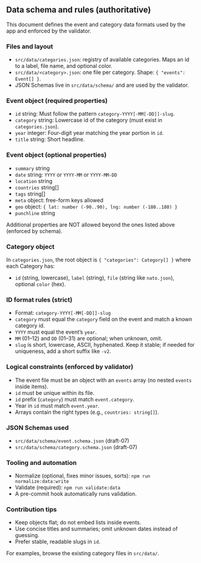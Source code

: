 ## Data schema and rules (authoritative)

This document defines the event and category data formats used by the app and enforced by the validator.

### Files and layout
- `src/data/categories.json`: registry of available categories. Maps an id to a label, file name, and optional color.
- `src/data/<category>.json`: one file per category. Shape: `{ "events": Event[] }`.
- JSON Schemas live in `src/data/schema/` and are used by the validator.

### Event object (required properties)
- `id` string: Must follow the pattern `category-YYYY[-MM[-DD]]-slug`.
- `category` string: Lowercase id of the category (must exist in `categories.json`).
- `year` integer: Four-digit year matching the year portion in `id`.
- `title` string: Short headline.

### Event object (optional properties)
- `summary` string
- `date` string: `YYYY` or `YYYY-MM` or `YYYY-MM-DD`
- `location` string
- `countries` string[]
- `tags` string[]
- `meta` object: free-form keys allowed
- `geo` object: `{ lat: number (-90..90), lng: number (-180..180) }`
- `punchline` string

Additional properties are NOT allowed beyond the ones listed above (enforced by schema).

### Category object
In `categories.json`, the root object is `{ "categories": Category[] }` where each Category has:
- `id` (string, lowercase), `label` (string), `file` (string like `nato.json`), optional `color` (hex).

### ID format rules (strict)
- Format: `category-YYYY[-MM[-DD]]-slug`
- `category` must equal the `category` field on the event and match a known category id.
- `YYYY` must equal the event’s `year`.
- `MM` (01–12) and `DD` (01–31) are optional; when unknown, omit.
- `slug` is short, lowercase, ASCII, hyphenated. Keep it stable; if needed for uniqueness, add a short suffix like `-v2`.

### Logical constraints (enforced by validator)
- The event file must be an object with an `events` array (no nested `events` inside items).
- `id` must be unique within its file.
- `id` prefix (`category`) must match `event.category`.
- Year in `id` must match `event.year`.
- Arrays contain the right types (e.g., `countries: string[]`).

### JSON Schemas used
- `src/data/schema/event.schema.json` (draft-07)
- `src/data/schema/category.schema.json` (draft-07)

### Tooling and automation
- Normalize (optional, fixes minor issues, sorts): `npm run normalize:data:write`
- Validate (required): `npm run validate:data`
- A pre-commit hook automatically runs validation.

### Contribution tips
- Keep objects flat; do not embed lists inside events.
- Use concise titles and summaries; omit unknown dates instead of guessing.
- Prefer stable, readable slugs in `id`.

For examples, browse the existing category files in `src/data/`.
